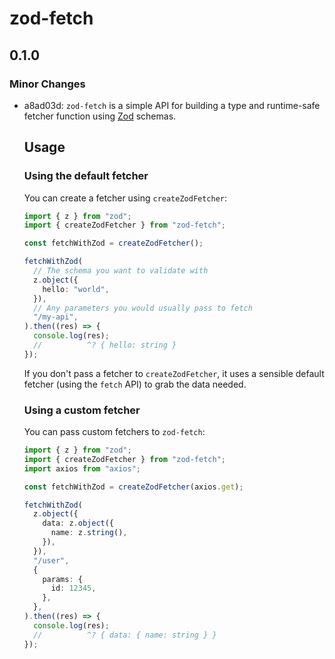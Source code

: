 # zod-fetch

## 0.1.0

### Minor Changes

- a8ad03d: `zod-fetch` is a simple API for building a type and runtime-safe fetcher function using [Zod](https://github.com/colinhacks/zod) schemas.

  ## Usage

  ### Using the default fetcher

  You can create a fetcher using `createZodFetcher`:

  ```ts
  import { z } from "zod";
  import { createZodFetcher } from "zod-fetch";

  const fetchWithZod = createZodFetcher();

  fetchWithZod(
    // The schema you want to validate with
    z.object({
      hello: "world",
    }),
    // Any parameters you would usually pass to fetch
    "/my-api",
  ).then((res) => {
    console.log(res);
    //          ^? { hello: string }
  });
  ```

  If you don't pass a fetcher to `createZodFetcher`, it uses a sensible default fetcher (using the `fetch` API) to grab the data needed.

  ### Using a custom fetcher

  You can pass custom fetchers to `zod-fetch`:

  ```ts
  import { z } from "zod";
  import { createZodFetcher } from "zod-fetch";
  import axios from "axios";

  const fetchWithZod = createZodFetcher(axios.get);

  fetchWithZod(
    z.object({
      data: z.object({
        name: z.string(),
      }),
    }),
    "/user",
    {
      params: {
        id: 12345,
      },
    },
  ).then((res) => {
    console.log(res);
    //          ^? { data: { name: string } }
  });
  ```
